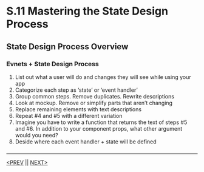 # S.11 Mastering the State Design Process

## State Design Process Overview

### Evnets + State Design Process

1. List out what a user will do and changes they will see while using your app
2. Categorize each step as ‘state’ or ‘event handler’
3. Group common steps. Remove duplicates. Rewrite descriptions
4. Look at mockup. Remove or simplify parts that aren’t changing
5. Replace remaining elements with text descriptions
6. Repeat #4 and #5 with a different variation
7. Imagine you have to write a function that returns the text of steps #5 and #6. In addition to your component props, what other argument would you need?
8. Deside where each event handler + state will be defined

###

---

[<PREV](./230209.md) || [NEXT>](./230210.md)
